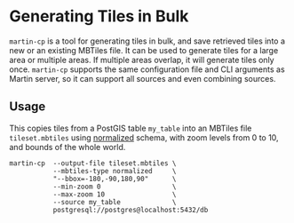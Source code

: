 # Generating Tiles in Bulk

`martin-cp` is a tool for generating tiles in bulk, and save retrieved tiles into a new or an existing MBTiles file. It can be used to generate tiles for a large area or multiple areas. If multiple areas overlap, it will generate tiles only once. `martin-cp` supports the same configuration file and CLI arguments as Martin server, so it can support all sources and even combining sources.

## Usage

This copies tiles from a PostGIS table `my_table` into an MBTiles file `tileset.mbtiles` using [normalized](54-mbtiles-schema.md) schema, with zoom levels from 0 to 10, and bounds of the whole world. 

```shell
martin-cp  --output-file tileset.mbtiles \
           --mbtiles-type normalized     \
           "--bbox=-180,-90,180,90"      \
           --min-zoom 0                  \
           --max-zoom 10                 \
           --source my_table             \
           postgresql://postgres@localhost:5432/db
```
